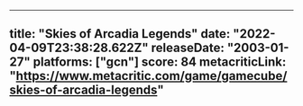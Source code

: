 
---
title: "Skies of Arcadia Legends"
date: "2022-04-09T23:38:28.622Z"
releaseDate: "2003-01-27"
platforms: ["gcn"]
score: 84
metacriticLink: "https://www.metacritic.com/game/gamecube/skies-of-arcadia-legends"
---
